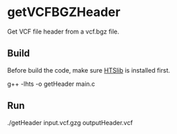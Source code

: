 # getVCFBGZHeader
Get VCF file header from a vcf.bgz file.

## Build
Before build the code, make sure [HTSlib](http://www.htslib.org/download/) is installed first.

g++ -lhts -o getHeader main.c

## Run
./getHeader input.vcf.gzg outputHeader.vcf

